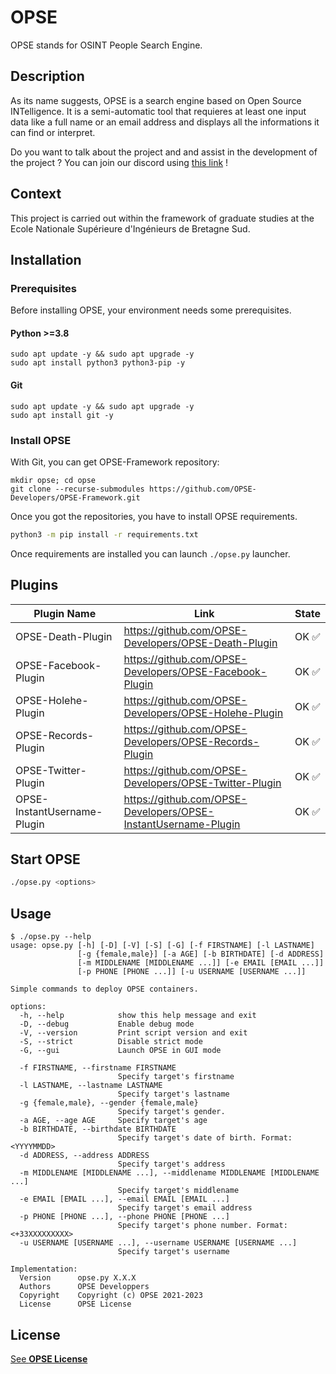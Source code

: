 # OPSE

OPSE stands for OSINT People Search Engine.

## Description

As its name suggests, OPSE is a search engine based on Open Source INTelligence. It is a semi-automatic tool that requieres at least one input data like a full name or an email address and displays all the informations it can find or interpret.

Do you want to talk about the project and and assist in the development of the project ? You can join our discord using [this link](https://discord.gg/8CpMnHXUDb) !

## Context

This project is carried out within the framework of graduate studies at the Ecole Nationale Supérieure d'Ingénieurs de Bretagne Sud.

## Installation

### Prerequisites

Before installing OPSE, your environment needs some prerequisites.

#### Python >=3.8

```
sudo apt update -y && sudo apt upgrade -y
sudo apt install python3 python3-pip -y
```

#### Git

```
sudo apt update -y && sudo apt upgrade -y
sudo apt install git -y
```

### Install OPSE

With Git, you can get OPSE-Framework repository:

```
mkdir opse; cd opse
git clone --recurse-submodules https://github.com/OPSE-Developers/OPSE-Framework.git
```

Once you got the repositories, you have to install OPSE requirements.

```bash
python3 -m pip install -r requirements.txt
```

Once requirements are installed you can launch `./opse.py` launcher.

## Plugins

| Plugin Name                 | Link                                                            | State    |
| --------------------------- | --------------------------------------------------------------- | -------- |
| OPSE-Death-Plugin           | https://github.com/OPSE-Developers/OPSE-Death-Plugin            | OK ✅    |
| OPSE-Facebook-Plugin        | https://github.com/OPSE-Developers/OPSE-Facebook-Plugin         | OK ✅    |
| OPSE-Holehe-Plugin          | https://github.com/OPSE-Developers/OPSE-Holehe-Plugin           | OK ✅    |
| OPSE-Records-Plugin         | https://github.com/OPSE-Developers/OPSE-Records-Plugin          | OK ✅    |
| OPSE-Twitter-Plugin         | https://github.com/OPSE-Developers/OPSE-Twitter-Plugin          | OK ✅    |
| OPSE-InstantUsername-Plugin | https://github.com/OPSE-Developers/OPSE-InstantUsername-Plugin  | OK ✅    |

## Start OPSE

```bash
./opse.py <options>
```

## Usage

```
$ ./opse.py --help
usage: opse.py [-h] [-D] [-V] [-S] [-G] [-f FIRSTNAME] [-l LASTNAME]
               [-g {female,male}] [-a AGE] [-b BIRTHDATE] [-d ADDRESS]
               [-m MIDDLENAME [MIDDLENAME ...]] [-e EMAIL [EMAIL ...]]
               [-p PHONE [PHONE ...]] [-u USERNAME [USERNAME ...]]

Simple commands to deploy OPSE containers.

options:
  -h, --help            show this help message and exit
  -D, --debug           Enable debug mode
  -V, --version         Print script version and exit
  -S, --strict          Disable strict mode
  -G, --gui             Launch OPSE in GUI mode

  -f FIRSTNAME, --firstname FIRSTNAME
                        Specify target's firstname
  -l LASTNAME, --lastname LASTNAME
                        Specify target's lastname
  -g {female,male}, --gender {female,male}
                        Specify target's gender.
  -a AGE, --age AGE     Specify target's age
  -b BIRTHDATE, --birthdate BIRTHDATE
                        Specify target's date of birth. Format: <YYYYMMDD>
  -d ADDRESS, --address ADDRESS
                        Specify target's address
  -m MIDDLENAME [MIDDLENAME ...], --middlename MIDDLENAME [MIDDLENAME ...]
                        Specify target's middlename
  -e EMAIL [EMAIL ...], --email EMAIL [EMAIL ...]
                        Specify target's email address
  -p PHONE [PHONE ...], --phone PHONE [PHONE ...]
                        Specify target's phone number. Format: <+33XXXXXXXXX>
  -u USERNAME [USERNAME ...], --username USERNAME [USERNAME ...]
                        Specify target's username

Implementation:
  Version      opse.py X.X.X
  Authors      OPSE Developpers
  Copyright    Copyright (c) OPSE 2021-2023
  License      OPSE License

```

## License

[See __OPSE License__](LICENSE)
